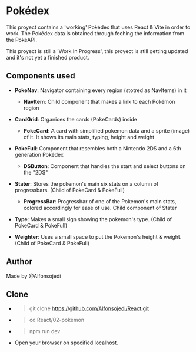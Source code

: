 # Pokédex
This proyect contains a 'working' Pokédex that uses React & Vite in order to work.
The Pokédex data is obtained through feching the information from the PokeAPI.

This proyect is still a 'Work In Progress', this proyect is still getting updated and it's not yet a finished product.

## Components used
- **PokeNav**: Navigator containing every region (stotred as NavItems) in it
  - **NavItem**: Child component that makes a link to each Pokémon region
- **CardGrid**: Organices the cards (PokeCards) inside
  - **PokeCard**: A card with simplified pokemon data and a sprite (image) of it. It shows its main stats, typing, height and weight
- **PokeFull**: Component that resembles both a Nintendo 2DS and a 6th generation Pokédex
  - **DSButton**: Component that handles the start and select buttons on the "2DS"

- **Stater**: Stores the pokemon's main six stats on a column of progressbars. (Child of PokeCard & PokeFull)
  - **ProgressBar**: Progressbar of one of the Pokemon's main stats, colored accordingly for ease of use. Child component of Stater
- **Type**: Makes a small sign showing the pokemon's type. (Child of PokeCard & PokeFull)
- **Weighter**: Uses a small space to put the Pokemon's height & weight. (Child of PokeCard & PokeFull)

## Author
Made by @Alfonsojedi 

## Clone
- > git clone https://github.com/Alfonsojedi/React.git
- > cd React/02-pokemon
- > npm run dev
- Open your browser on specified localhost.
<!---
# React + Vite

This template provides a minimal setup to get React working in Vite with HMR and some ESLint rules.

Currently, two official plugins are available:

- [@vitejs/plugin-react](https://github.com/vitejs/vite-plugin-react/blob/main/packages/plugin-react/README.md) uses [Babel](https://babeljs.io/) for Fast Refresh
- [@vitejs/plugin-react-swc](https://github.com/vitejs/vite-plugin-react-swc) uses [SWC](https://swc.rs/) for Fast Refresh
--->